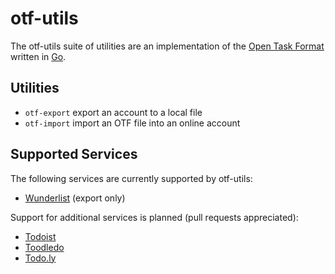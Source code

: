 # otf-utils

The otf-utils suite of utilities are an implementation of the [Open Task Format](https://github.com/tternes/otf) written in [Go](http://golang.org).

## Utilities

* `otf-export` export an account to a local file
* `otf-import` import an OTF file into an online account

## Supported Services

The following services are currently supported by otf-utils:

* [Wunderlist](https://www.wunderlist.com) (export only)

Support for additional services is planned (pull requests appreciated):

* [Todoist](http://todoist.com)
* [Toodledo](http://www.toodledo.com)
* [Todo.ly](http://todo.ly/ApiWiki/)